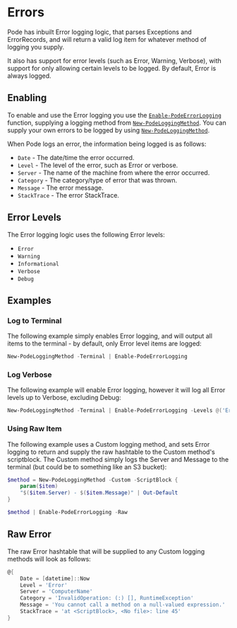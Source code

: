 # Errors

Pode has inbuilt Error logging logic, that parses Exceptions and ErrorRecords, and will return a valid log item for whatever method of logging you supply.

It also has support for error levels (such as Error, Warning, Verbose), with support for only allowing certain levels to be logged. By default, Error is always logged.

## Enabling

To enable and use the Error logging you use the [`Enable-PodeErrorLogging`](../../../../../Functions/Logging/Enable-PodeErrorLogging) function, supplying a logging method from [`New-PodeLoggingMethod`](../../../../../Functions/Logging/New-PodeLoggingMethod). You can supply your own errors to be logged by using [`New-PodeLoggingMethod`](../../../../../Functions/Logging/New-PodeLoggingMethod).

When Pode logs an error, the information being logged is as follows:

* `Date` - The date/time the error occurred.
* `Level` - The level of the error, such as Error or verbose.
* `Server` - The name of the machine from where the error occurred.
* `Category` - The category/type of error that was thrown.
* `Message` - The error message.
* `StackTrace` - The error StackTrace.

## Error Levels

The Error logging logic uses the following Error levels:

* `Error`
* `Warning`
* `Informational`
* `Verbose`
* `Debug`

## Examples

### Log to Terminal

The following example simply enables Error logging, and will output all items to the terminal - by default, only Error level items are logged:

```powershell
New-PodeLoggingMethod -Terminal | Enable-PodeErrorLogging
```

### Log Verbose

The following example will enable Error logging, however it will log all Error levels up to Verbose, excluding Debug:

```powershell
New-PodeLoggingMethod -Terminal | Enable-PodeErrorLogging -Levels @('Error', 'Warning', 'Information', 'Verbose')
```

### Using Raw Item

The following example uses a Custom logging method, and sets Error logging to return and supply the raw hashtable to the Custom method's scriptblock. The Custom method simply logs the Server and Message to the terminal (but could be to something like an S3 bucket):

```powershell
$method = New-PodeLoggingMethod -Custom -ScriptBlock {
    param($item)
    "$($item.Server) - $($item.Message)" | Out-Default
}

$method | Enable-PodeErrorLogging -Raw
```

## Raw Error

The raw Error hashtable that will be supplied to any Custom logging methods will look as follows:

```powershell
@{
    Date = [datetime]::Now
    Level = 'Error'
    Server = 'ComputerName'
    Category = 'InvalidOperation: (:) [], RuntimeException'
    Message = 'You cannot call a method on a null-valued expression.'
    StackTrace = 'at <ScriptBlock>, <No file>: line 45'
}
```
